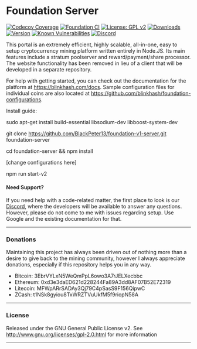 # Foundation Server

[![Codecov Coverage](https://img.shields.io/codecov/c/github/blinkhash/foundation-server.svg?style=flat-square)](https://codecov.io/gh/blinkhash/foundation-server/)
[![Foundation CI](https://github.com/blinkhash/foundation-server/actions/workflows/build.yml/badge.svg?branch=master)](https://github.com/blinkhash/foundation-server/actions/workflows/build.yml)
[![License: GPL v2](https://img.shields.io/badge/License-GPL%20v2-blue.svg)](https://www.gnu.org/licenses/old-licenses/gpl-2.0.en.html)
[![Downloads](https://img.shields.io/npm/dm/foundation-server.svg)](https://www.npmjs.com/package/foundation-server)
[![Version](https://img.shields.io/npm/v/foundation-server.svg)](https://www.npmjs.com/package/foundation-server)
[![Known Vulnerabilities](https://snyk.io/test/npm/foundation-server/badge.svg)](https://snyk.io/test/npm/foundation-server)
[![Discord](https://img.shields.io/discord/738590795384356904)](https://discord.gg/rNjez6VgNF)

This portal is an extremely efficient, highly scalable, all-in-one, easy to setup cryptocurrency mining platform written entirely in Node.JS. Its main features include a stratum poolserver and reward/payment/share processor. The website functionality has been removed in lieu of a client that will be developed in a separate repository.

For help with getting started, you can check out the documentation for the platform at https://blinkhash.com/docs. Sample configuration files for individual coins are also located at https://github.com/blinkhash/foundation-configurations.

Install guide:

sudo apt-get install build-essential libsodium-dev libboost-system-dev

git clone https://github.com/BlackPeter13/foundation-v1-server.git foundation-server

cd foundation-server && npm install

[change configurations here]

npm run start-v2

#### Need Support?

If you need help with a code-related matter, the first place to look is our [Discord](https://discord.gg/rNjez6VgNF), where the developers will be available to answer any questions. However, please do not come to me with issues regarding setup. Use Google and the existing documentation for that.

---

### Donations

Maintaining this project has always been driven out of nothing more than a desire to give back to the mining community, however I always appreciate donations, especially if this repository helps you in any way.

- Bitcoin: 3EbrVYLxN5WeQmPpL6owo3A7rJELXecbbc
- Ethereum: 0xd3e3daED621d228244Fa89A3dd8AF07B52E72319
- Litecoin: MFWpARrSADAy3Qj79C4pSasS9F156QipwC
- ZCash: t1NSk8gyiou8TxWRZTVuUkfM5f9riopN58A

---

### License

Released under the GNU General Public License v2. See http://www.gnu.org/licenses/gpl-2.0.html for more information

---
